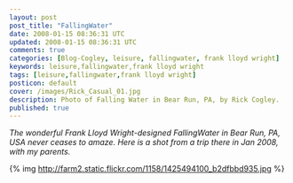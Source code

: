 ```yaml
---           
layout: post
post_title: "FallingWater"
date: 2008-01-15 08:36:31 UTC
updated: 2008-01-15 08:36:31 UTC
comments: true
categories: [Blog-Cogley, leisure, fallingwater, frank lloyd wright]
keywords: leisure,fallingwater,frank lloyd wright
tags: [leisure,fallingwater,frank lloyd wright]
posticon: default
cover: /images/Rick_Casual_01.jpg
description: Photo of Falling Water in Bear Run, PA, by Rick Cogley.
published: true
---
```

 
_The wonderful Frank Lloyd Wright-designed FallingWater in Bear Run, PA, USA never ceases to amaze. Here is a shot from a trip there in Jan 2008, with my parents._ 

<!--more--> 

{% img http://farm2.static.flickr.com/1158/1425494100_b2dfbbd935.jpg %}


